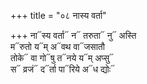 +++
title = "०८ नास्य वर्ता"

+++
ना᳓स्य वर्ता᳓ न᳓ तरुता᳓ नु᳓ अस्ति  
म᳓रुतो य᳓म् अ᳓वथ वा᳓जसातौ  
तोके᳓ वा गो᳓षु त᳓नये य᳓म् अप्सु᳓  
स᳓ व्रजं᳓ द᳓र्ता पा᳓रिये अ᳓ध द्योः᳓